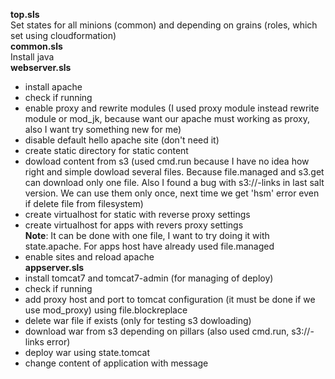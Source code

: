 <b>top.sls</b><br>
Set states for all minions (common) and depending on grains (roles, which set using cloudformation)<br>
<b>common.sls</b><br>
Install java<br>
<b>webserver.sls</b><br>
 - install apache<br>
 - check if running<br>
 - enable proxy and rewrite modules (I used proxy module instead rewrite module or mod_jk, because want our apache must working as proxy, also I want try something new for me)<br>
 - disable default hello apache site (don't need it)<br>
 - create static directory for static content<br>
 - dowload content from s3 (used cmd.run because I have no idea how right and simple dowload several files. Because file.managed and s3.get can download only one file. Also I found a bug with s3://-links in last salt version. We can use them only once, next time we get 'hsm' error even if delete file from filesystem)<br>
 - create virtualhost for static with reverse proxy settings<br>
 - create virtualhost for apps with revers proxy settings<br>
<b>Note</b>: It can be done with one file, I want to try doing it with state.apache. For apps host have already used file.managed<br>
 - enable sites and reload apache<br>
<b>appserver.sls</b><br>
 - install tomcat7 and tomcat7-admin (for managing of deploy)<br>
 - check if running<br>
 - add proxy host and port to tomcat configuration (it must be done if we use mod_proxy)  using file.blockreplace<br>
 - delete war file if exists (only for testing s3 dowloading)<br>
 - download war from s3 depending on pillars (also used cmd.run, s3://-links error)<br>
 - deploy war using state.tomcat<br>
 - change content of application with message
